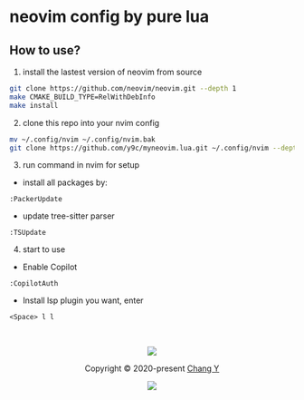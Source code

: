 # neovim config by pure lua

## How to use?

1. install the lastest version of neovim from source

```bash
git clone https://github.com/neovim/neovim.git --depth 1
make CMAKE_BUILD_TYPE=RelWithDebInfo
make install
```

2. clone this repo into your nvim config

```bash
mv ~/.config/nvim ~/.config/nvim.bak
git clone https://github.com/y9c/myneovim.lua.git ~/.config/nvim --depth 1
```

3. run command in nvim for setup

- install all packages by:

```vim
:PackerUpdate
```

- update tree-sitter parser

```vim
:TSUpdate
```

4. start to use

- Enable Copilot

```vim
:CopilotAuth
```

- Install lsp plugin you want, enter

```vim
<Space> l l
```

&nbsp;

<p align="center">
  <img
    src="https://raw.githubusercontent.com/catppuccin/catppuccin/dev/assets/footers/gray0_ctp_on_line.svg?sanitize=true"
  />
</p>
<p align="center">
  Copyright &copy; 2020-present
  <a href="https://github.com/glepnir" target="_blank">Chang Y</a>
</p>
<p align="center">
  <a href="https://github.com/glepnir/zephyr-nvim/blob/master/LICENSE"
    ><img
      src="https://img.shields.io/static/v1.svg?style=for-the-badge&label=License&message=MIT&logoColor=d9e0ee&colorA=282a36&colorB=c678dd"
  /></a>
</p>

